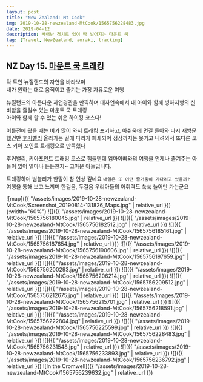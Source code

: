 ```yaml
---
layout: post
title: "New Zealand: Mt Cook"
img: 2019-10-28-newzealand-MtCook/1565756228483.jpg
date: 2019-04-12
description: 빼어난 경치로 입이 딱 벌어지는 마운트 쿡
tag: [Travel, NewZealand, aoraki, tracking]
---
```


## NZ Day 15. [마운트 쿡 트래킹](https://www.newzealand.com/kr/aoraki-mount-cook/)

탁 트인 뉴질랜드의 자연을 바라보며  
내가 원하는 대로 움직이고 즐기는 가장 자유로운 여행  

뉴질랜드의 아름다운 자연경관을 만끽하며 대자연속에서 내 아이와 함께 빙하지형의 신비함을 즐길수 있는 마운트 쿡 트래킹  
아이와 함께 할 수 있는 쉬운 하이킹 코스다!  

이틀전에 왔을 때는 비가 많이 와서 트래킹 포기하고, 아쉬움에 먼길 돌아와 다시 재방문 했건만 [후커밸리](https://www.newzealand.com/kr/feature/hooker-valley-track/) 
올라가는 길에 다리가 폐쇄되어 정상까지는 못가고 내려와서 또다른 코스 키아 포인트 트래킹으로 만족했다  

후커밸리, 키아포인트 트래킹 코스로 힘들텐데 엄마아빠와의 여행을 언제나 즐겨주는 아들이 있어 얼마나 든든한지~ 고마운 아들입니다.  

트래킹하며 범블리가 한말이 참 인상 깊네요 ```내일은 또 어떤 즐거움이 기다리고 있을까?```  
여행을 통해 보고 느끼며 한걸음, 두걸음 우리아들의 어휘력도 쑥쑥 늘어만 가는군요

![map]({{ "/assets/images/2019-10-28-newzealand-MtCook/Screenshot_20190814-131826_Maps.jpg" | relative_url }}){:width="60%"}
![]({{ "/assets/images/2019-10-28-newzealand-MtCook/1565756180045.jpg" | relative_url }})
![]({{ "/assets/images/2019-10-28-newzealand-MtCook/1565756182512.jpg" | relative_url }})
![]({{ "/assets/images/2019-10-28-newzealand-MtCook/1565756185161.jpg" | relative_url }})
![]({{ "/assets/images/2019-10-28-newzealand-MtCook/1565756187654.jpg" | relative_url }})
![]({{ "/assets/images/2019-10-28-newzealand-MtCook/1565756190606.jpg" | relative_url }})
![]({{ "/assets/images/2019-10-28-newzealand-MtCook/1565756197659.jpg" | relative_url }})
![]({{ "/assets/images/2019-10-28-newzealand-MtCook/1565756200293.jpg" | relative_url }})
![]({{ "/assets/images/2019-10-28-newzealand-MtCook/1565756206214.jpg" | relative_url }})
![]({{ "/assets/images/2019-10-28-newzealand-MtCook/1565756209512.jpg" | relative_url }})
![]({{ "/assets/images/2019-10-28-newzealand-MtCook/1565756212675.jpg" | relative_url }})
![]({{ "/assets/images/2019-10-28-newzealand-MtCook/1565756215701.jpg" | relative_url }})
![]({{ "/assets/images/2019-10-28-newzealand-MtCook/1565756218591.jpg" | relative_url }})
![]({{ "/assets/images/2019-10-28-newzealand-MtCook/1565756222804.jpg" | relative_url }})
![]({{ "/assets/images/2019-10-28-newzealand-MtCook/1565756225599.jpg" | relative_url }})
![]({{ "/assets/images/2019-10-28-newzealand-MtCook/1565756228483.jpg" | relative_url }})
![]({{ "/assets/images/2019-10-28-newzealand-MtCook/1565756231548.jpg" | relative_url }})
![]({{ "/assets/images/2019-10-28-newzealand-MtCook/1565756233893.jpg" | relative_url }})
![]({{ "/assets/images/2019-10-28-newzealand-MtCook/1565756236792.jpg" | relative_url }})
![In the Cromwell]({{ "/assets/images/2019-10-28-newzealand-MtCook/1565756239632.jpg" | relative_url }})
